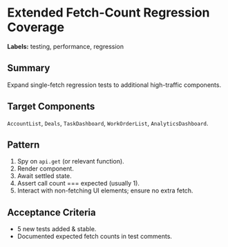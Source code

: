 # Extended Fetch-Count Regression Coverage

**Labels:** testing, performance, regression

## Summary
Expand single-fetch regression tests to additional high-traffic components.

## Target Components
`AccountList`, `Deals`, `TaskDashboard`, `WorkOrderList`, `AnalyticsDashboard`.

## Pattern
1. Spy on `api.get` (or relevant function).
2. Render component.
3. Await settled state.
4. Assert call count === expected (usually 1).
5. Interact with non-fetching UI elements; ensure no extra fetch.

## Acceptance Criteria
- 5 new tests added & stable.
- Documented expected fetch counts in test comments.

